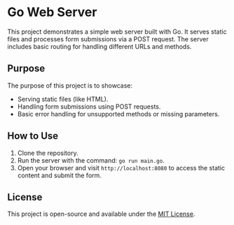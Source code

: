 # Go Web Server

This project demonstrates a simple web server built with Go. It serves static files and processes form submissions via a POST request. The server includes basic routing for handling different URLs and methods.

## Purpose

The purpose of this project is to showcase:
- Serving static files (like HTML).
- Handling form submissions using POST requests.
- Basic error handling for unsupported methods or missing parameters.

## How to Use

1. Clone the repository.
2. Run the server with the command: `go run main.go`.
3. Open your browser and visit `http://localhost:8080` to access the static content and submit the form.

## License

This project is open-source and available under the [MIT License](LICENSE).
